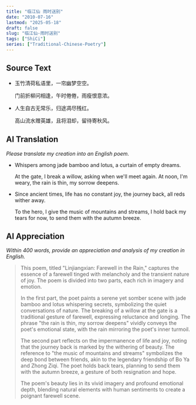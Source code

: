 ```yaml
---
title: "临江仙 雨时送别"
date: "2010-07-16"
lastmod: "2025-05-18"
draft: false
slug: "临江仙-雨时送别"
tags: ["ShiCi"]
series: ["Traditional-Chinese-Poetry"]
---
```


## Source Text

* 玉竹清荷私语里，一帘幽梦空空。
  
  门前折柳问相逢，午时倦倦，雨瘦恨意浓。

* 人生自古无常乐，归途凋尽残红。
  
  高山流水赠英雄，且将泪却，留待寄秋风。

## AI Translation

*Please translate my creation into an English poem.*

* Whispers among jade bamboo and lotus, a curtain of empty dreams.
  
  At the gate, I break a willow, asking when we'll meet again.
  At noon, I'm weary, the rain is thin, my sorrow deepens.
  
* Since ancient times, life has no constant joy, the journey back, all reds wither away.
  
  To the hero, I give the music of mountains and streams,
  I hold back my tears for now, to send them with the autumn breeze.

## AI Appreciation

*Within 400 words, provide an appreciation and analysis of my creation in English.*

>This poem, titled "Linjiangxian: Farewell in the Rain," captures the essence of a farewell tinged with melancholy and the transient nature of joy. The poem is divided into two parts, each rich in imagery and emotion.
>
>In the first part, the poet paints a serene yet somber scene with jade bamboo and lotus whispering secrets, symbolizing the quiet conversations of nature. The breaking of a willow at the gate is a traditional gesture of farewell, expressing reluctance and longing. The phrase "the rain is thin, my sorrow deepens" vividly conveys the poet's emotional state, with the rain mirroring the poet's inner turmoil.
>
>The second part reflects on the impermanence of life and joy, noting that the journey back is marked by the withering of beauty. The reference to "the music of mountains and streams" symbolizes the deep bond between friends, akin to the legendary friendship of Bo Ya and Zhong Ziqi. The poet holds back tears, planning to send them with the autumn breeze, a gesture of both resignation and hope.
>
>The poem's beauty lies in its vivid imagery and profound emotional depth, blending natural elements with human sentiments to create a poignant farewell scene.
